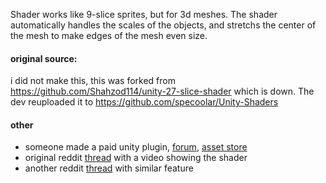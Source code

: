   Shader works like 9-slice sprites, but for 3d meshes. 
  The shader automatically handles the scales of the objects,
  and stretchs the center of the mesh to make edges of the mesh even size.

#### original source:
  i did not make this, this was forked from https://github.com/Shahzod114/unity-27-slice-shader
  which is down. The dev reuploaded it to https://github.com/specoolar/Unity-Shaders

#### other
- someone made a paid unity plugin, [forum](https://forum.unity.com/threads/27-slicer-9-slicing-but-for-3d-meshes.1200301/), [asset store](https://assetstore.unity.com/packages/tools/utilities/27-slicer-204453)
- original reddit [thread](https://www.reddit.com/r/Unity3D/comments/ifcede/made_a_shader_something_like_9slice_sprites_but/) with a video showing the shader
- another reddit [thread](https://www.reddit.com/r/Unity3D/comments/c7coh5/a_9slice_system_but_for_meshes/) with similar feature
